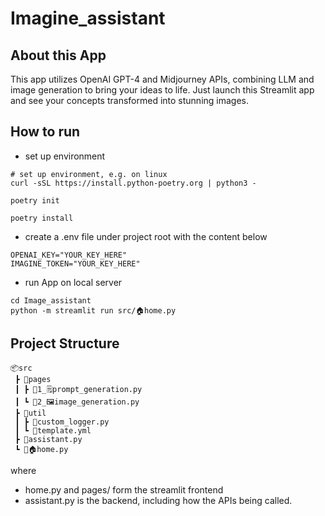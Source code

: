 # Imagine_assistant

## About this App
This app utilizes OpenAI GPT-4 and Midjourney APIs, combining LLM and image generation to bring your ideas to life. Just launch this Streamlit app and see your concepts transformed into stunning images.

## How to run
- set up environment
```
# set up environment, e.g. on linux
curl -sSL https://install.python-poetry.org | python3 -

poetry init

poetry install
```

- create a .env file under project root with the content below
```
OPENAI_KEY="YOUR_KEY_HERE"
IMAGINE_TOKEN="YOUR_KEY_HERE"
```

 - run App on local server
```
cd Image_assistant
python -m streamlit run src/🏠home.py
```

## Project Structure

```
📦src
 ┣ 📂pages
 ┃ ┣ 📜1_🗒️prompt_generation.py
 ┃ ┗ 📜2_🖼️image_generation.py
 ┣ 📂util
 ┃ ┣ 📜custom_logger.py
 ┃ ┗ 📜template.yml
 ┣ 📜assistant.py
 ┗ 📜🏠home.py
```
where
 - home.py and pages/ form the streamlit frontend
 - assistant.py is the backend, including how the APIs being called.